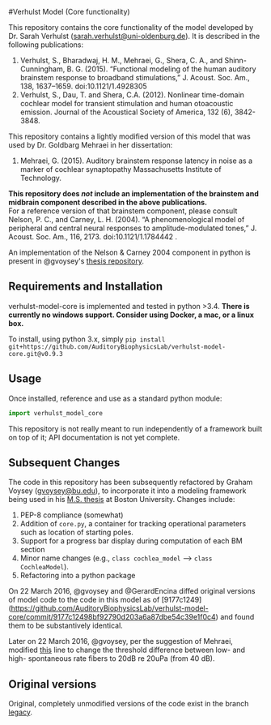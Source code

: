 #Verhulst Model (Core functionality)

This repository contains the core functionality of the model developed by Dr. Sarah Verhulst (<sarah.verhulst@uni-oldenburg.de>).  It is described in the following publications: 

1.  Verhulst, S., Bharadwaj, H. M., Mehraei, G., Shera, C. A., and Shinn-Cunningham, B. G. (2015). “Functional modeling of the human auditory brainstem response to broadband stimulations,” J. Acoust. Soc. Am., 138, 1637–1659. doi:10.1121/1.4928305
2. Verhulst, S., Dau, T. and Shera, C.A. (2012). Nonlinear time-domain cochlear model for transient stimulation and human otoacoustic emission. Journal of the Acoustical Society of America, 132 (6), 3842-3848.

This repository contains a lightly modified version of this model that was used by Dr. Goldbarg  Mehraei in her dissertation: 

1.  Mehraei, G. (2015). Auditory brainstem response latency in noise as a marker of cochlear synaptopathy Massachusetts Institute of Technology.

**This repository does _not_ include an implementation of the brainstem and midbrain component described in the above publications.**  
For a reference version of that brainstem component, please consult Nelson, P. C., and Carney, L. H. (2004). “A phenomenological model of peripheral and central neural responses to amplitude-modulated tones,” J. Acoust. Soc. Am., 116, 2173. doi:10.1121/1.1784442 . 

An implementation of the Nelson & Carney 2004 component in python is present in @gvoysey's [thesis repository](https://github.com/gvoysey/thesis-code).

## Requirements and Installation
verhulst-model-core is implemented and tested in python >3.4. 
**There is currently no windows support.  Consider using Docker, a mac, or a linux box.**  

To install, using python 3.x, simply `pip install git+https://github.com/AuditoryBiophysicsLab/verhulst-model-core.git@v0.9.3`
## Usage 
Once installed, reference and use as a standard python module: 
```python
import verhulst_model_core
```

This repository is not really meant to run independently of a framework built on top of it; API documentation is not yet complete.

## Subsequent Changes
The code in this repository has been subsequently refactored by Graham Voysey (gvoysey@bu.edu), to incorporate it into a modeling framework being used in his [M.S. thesis](https://github.com/gvoysey/thesis-code) at Boston University.   Changes include: 

1. PEP-8 compliance (somewhat)
2. Addition of `core.py`, a container for tracking operational parameters such as location of starting poles. 
3. Support for a progress bar display during computation of each BM section
4. Minor name changes (e.g., `class cochlea_model` --> `class CochleaModel`).
5. Refactoring into a python package

On 22 March 2016, @gvoysey and @GerardEncina diffed original versions of model code to the code in this model as of [9177c1249] (https://github.com/AuditoryBiophysicsLab/verhulst-model-core/commit/9177c12498bf92790d203a6a87dbe54c39e1f0c4) and found them to be substantively identical.  

Later on 22 March 2016, @gvoysey, per the suggestion of Mehraei, modified [this](https://github.com/AuditoryBiophysicsLab/verhulst-model-core/blob/9177c12498bf92790d203a6a87dbe54c39e1f0c4/ANF_Sarah.py#L20) line to change the threshold difference between low- and high- spontaneous rate fibers to 20dB re 20uPa (from 40 dB). 
## Original versions 
Original, completely unmodified versions of the code exist in the branch [legacy](https://github.com/AuditoryBiophysicsLab/verhulst-model-core/tree/legacy). 
